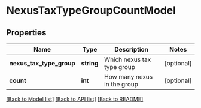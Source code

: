 # NexusTaxTypeGroupCountModel

## Properties
Name | Type | Description | Notes
------------ | ------------- | ------------- | -------------
**nexus_tax_type_group** | **string** | Which nexus tax type group | [optional] 
**count** | **int** | How many nexus in the group | [optional] 

[[Back to Model list]](../README.md#documentation-for-models) [[Back to API list]](../README.md#documentation-for-api-endpoints) [[Back to README]](../README.md)


